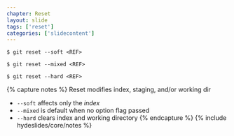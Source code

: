 ```yaml
---
chapter: Reset
layout: slide
tags: ['reset']
categories: ['slidecontent']
---
```




	$ git reset --soft <REF>

	$ git reset --mixed <REF>

	$ git reset --hard <REF>


{% capture notes %}
Reset modifies index, staging, and/or working dir

* `--soft` affects only the _index_
* `--mixed` is default when no option flag passed
* `--hard` clears index and working directory
{% endcapture %}
{% include hydeslides/core/notes %}

